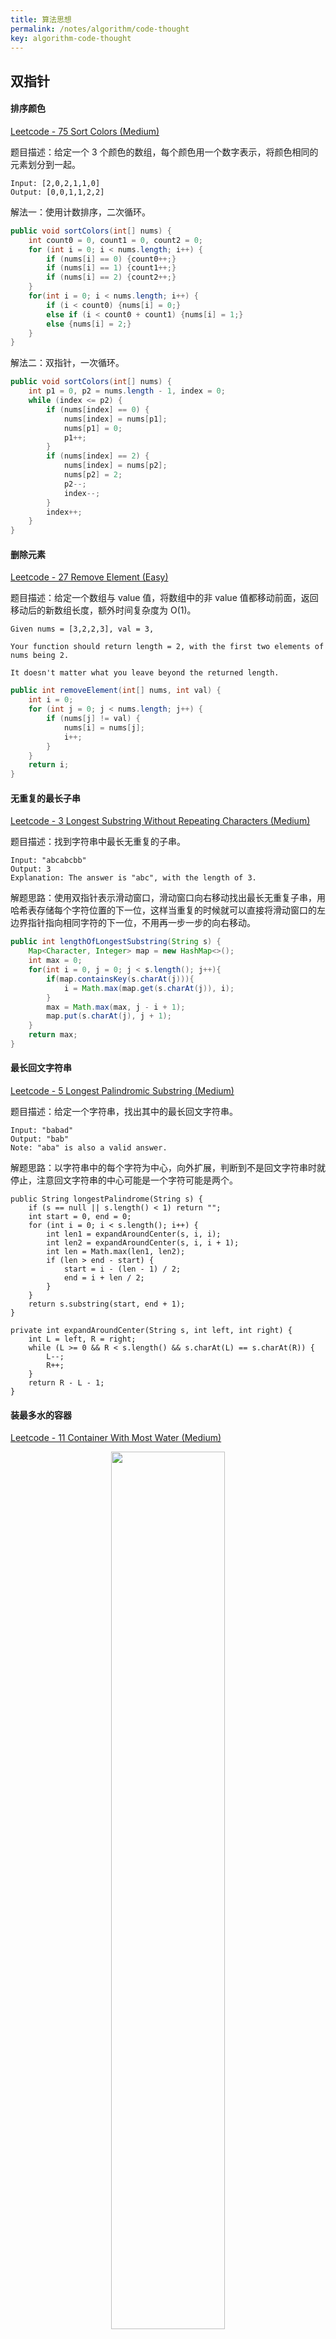 ```yaml
---
title: 算法思想
permalink: /notes/algorithm/code-thought
key: algorithm-code-thought
---
```


## 双指针

#### 排序颜色

[Leetcode - 75 Sort Colors (Medium)](https://leetcode.com/problems/sort-colors/)

题目描述：给定一个 3 个颜色的数组，每个颜色用一个数字表示，将颜色相同的元素划分到一起。

```
Input: [2,0,2,1,1,0]
Output: [0,0,1,1,2,2]
```
解法一：使用计数排序，二次循环。

```java
public void sortColors(int[] nums) {
    int count0 = 0, count1 = 0, count2 = 0;
    for (int i = 0; i < nums.length; i++) {
        if (nums[i] == 0) {count0++;}
        if (nums[i] == 1) {count1++;}
        if (nums[i] == 2) {count2++;}
    }
    for(int i = 0; i < nums.length; i++) {
        if (i < count0) {nums[i] = 0;}
        else if (i < count0 + count1) {nums[i] = 1;}
        else {nums[i] = 2;}
    }
}
```

解法二：双指针，一次循环。
```java
public void sortColors(int[] nums) {
    int p1 = 0, p2 = nums.length - 1, index = 0;
    while (index <= p2) {
        if (nums[index] == 0) {
            nums[index] = nums[p1];
            nums[p1] = 0;
            p1++;
        }
        if (nums[index] == 2) {
            nums[index] = nums[p2];
            nums[p2] = 2;
            p2--;
            index--;
        }
        index++;
    }
}
```

#### 删除元素

[Leetcode - 27 Remove Element (Easy)](https://leetcode.com/problems/remove-element/)

题目描述：给定一个数组与 value 值，将数组中的非 value 值都移动前面，返回移动后的新数组长度，额外时间复杂度为 O(1)。

```
Given nums = [3,2,2,3], val = 3,

Your function should return length = 2, with the first two elements of nums being 2.

It doesn't matter what you leave beyond the returned length.
```

```java
public int removeElement(int[] nums, int val) {
    int i = 0;
    for (int j = 0; j < nums.length; j++) {
        if (nums[j] != val) {
            nums[i] = nums[j];
            i++;
        }
    }
    return i;
}
```

#### 无重复的最长子串

[Leetcode - 3 Longest Substring Without Repeating Characters (Medium)](https://leetcode.com/problems/longest-substring-without-repeating-characters/)

题目描述：找到字符串中最长无重复的子串。

```
Input: "abcabcbb"
Output: 3 
Explanation: The answer is "abc", with the length of 3. 
```
解题思路：使用双指针表示滑动窗口，滑动窗口向右移动找出最长无重复子串，用哈希表存储每个字符位置的下一位，这样当重复的时候就可以直接将滑动窗口的左边界指针指向相同字符的下一位，不用再一步一步的向右移动。

```java
public int lengthOfLongestSubstring(String s) {
    Map<Character, Integer> map = new HashMap<>();
    int max = 0;
    for(int i = 0, j = 0; j < s.length(); j++){
        if(map.containsKey(s.charAt(j))){
            i = Math.max(map.get(s.charAt(j)), i);
        }
        max = Math.max(max, j - i + 1);
        map.put(s.charAt(j), j + 1);
    }
    return max;
}
```

#### 最长回文字符串

[Leetcode - 5 Longest Palindromic Substring (Medium)](https://leetcode.com/problems/longest-palindromic-substring/)

题目描述：给定一个字符串，找出其中的最长回文字符串。

```
Input: "babad"
Output: "bab"
Note: "aba" is also a valid answer.
```

解题思路：以字符串中的每个字符为中心，向外扩展，判断到不是回文字符串时就停止，注意回文字符串的中心可能是一个字符可能是两个。

```
public String longestPalindrome(String s) {
    if (s == null || s.length() < 1) return "";
    int start = 0, end = 0;
    for (int i = 0; i < s.length(); i++) {
        int len1 = expandAroundCenter(s, i, i);
        int len2 = expandAroundCenter(s, i, i + 1);
        int len = Math.max(len1, len2);
        if (len > end - start) {
            start = i - (len - 1) / 2;
            end = i + len / 2;
        }
    }
    return s.substring(start, end + 1);
}

private int expandAroundCenter(String s, int left, int right) {
    int L = left, R = right;
    while (L >= 0 && R < s.length() && s.charAt(L) == s.charAt(R)) {
        L--;
        R++;
    }
    return R - L - 1;
}
```

#### 装最多水的容器

[Leetcode - 11 Container With Most Water (Medium)](https://leetcode.com/problems/container-with-most-water/)

<div align="center">  <img src="/img/algorithm_code_thought_1.png" width="60%"/> </div><br>

```
Input: [1,8,6,2,5,4,8,3,7]
Output: 49
```

解题思路：使用双指针从两边向中间移动，双指针从左右向中间移动，高度小的往中间移动。

```java
public int maxArea(int[] height) {
    int maxarea = 0, l = 0, r = height.length - 1;
    while (l < r) {
        maxarea = Math.max(maxarea, Math.min(height[l], height[r]) * (r - l));
        if (height[l] < height[r])
            l++;
        else
            r--;
    }
    return maxarea;
}
```

#### 三数之和

[Leetcode - 15 3Sum (Medium)](https://leetcode.com/problems/3sum/)

题目描述：找出数组中和为 0 的三元组，三元组不能重复。

```
Given array nums = [-1, 0, 1, 2, -1, -4],

A solution set is:
[
  [-1, 0, 1],
  [-1, -1, 2]
]
```

解题思路：先将数组排序，之后使用双指针的思想遍历所有可能的情况。

```java
public List<List<Integer>> threeSum(int[] nums) {
    Arrays.sort(nums);
    List<List<Integer>> ans = new ArrayList<>();
    for(int i = 0; i < nums.length - 2; i++){
        if(i == 0 || (i > 0 && nums[i] != nums[i - 1])){
            int l = i + 1, r = nums.length - 1, sum = 0 - nums[i];
            while(l < r){
                if(nums[l] + nums[r] == sum){
                    ans.add(Arrays.asList(nums[i], nums[l], nums[r]));
                    while(l < r && nums[l] == nums[l + 1]) l++;
                    while(l < r && nums[r] == nums[r - 1]) r--;
                    l++; r--;
                }else if(nums[l] + nums[r] < sum){
                    l++;
                }else{
                    r--;
                }
            }
        }
    }
    return ans;
}
```

#### 删除链表的倒数第 n 个结点

[Leetcode - 19 Remove Nth Node From End of List (Medium)](https://leetcode.com/problems/remove-nth-node-from-end-of-list/)

```
Given linked list: 1->2->3->4->5, and n = 2.

After removing the second node from the end, the linked list becomes 1->2->3->5.
```

```java
public ListNode removeNthFromEnd(ListNode head, int n) {
    ListNode dummyHead = new ListNode(0);
    dummyHead.next = head;
    ListNode cur = dummyHead;
    ListNode first = cur;
    while(n-- >= 0){
        first = first.next;
    }
    while(first != null){
        first = first.next;
        cur = cur.next;
    }
    cur.next = cur.next.next;
    return dummyHead.next;
}
```

#### 判断单链表是否有环

[Leetcode - 141 Linked List Cycle (Medium)](https://leetcode.com/problems/linked-list-cycle/)

```java
public boolean hasCycle(ListNode head) {
    if(head==null) return false;
    ListNode slow = head;
    ListNode fast = head;
    while(fast.next!=null && fast.next.next!=null) {
        slow = slow.next;
        fast = fast.next.next;
        if(slow==fast) return true;
    }
    return false;
}
```

#### 找到链表环的第一个节点

[Leetcode - 142 Linked List Cycle II (Medium)](https://leetcode.com/problems/linked-list-cycle-ii/) 

解题思路：假设链表头是 X，环的第一个节点是 Y，slow 和 fast 第一次的交点是 Z。各段的长度分别是 a,b,c。slow 每次向前走一个节点，fast 每次向前走两个结点，第一次相遇时 slow 走过的距离为 a+b，fast 走过的距离为 a+b+c+b，因为 fast 的速度是 slow 的两倍，所以 fast 走的距离是 slow 的两倍，由 2(a+b) = a+b+c+b 可得 a = c。这时，让两个指针分别从 X 和 Z 开始走，每次都走一步，那么正好会在 Y 相遇，也就是环的第一个节点。

<div align="center">  <img src="/img/leetcode-142.png" width="70%"/> </div><br>

```java
public ListNode detectCycle(ListNode head) {
    if(head == null || head.next == null) return null;
    ListNode slow = head.next;
    ListNode fast = head.next.next;
    while(slow != fast){
        if(fast == null || fast.next == null || fast.next.next == null) return null;
        slow = slow.next;
        fast = fast.next.next;
    }
    slow = head;
    while(slow != fast){
        fast = fast.next;
        slow = slow.next;
    }
    return slow;
}
```

## 排序

#### 合并间隔

[Leetcode - 56 Merge Intervals (Medium)](https://leetcode.com/problems/merge-intervals/)

题目描述：给定一个间隔（Interval）序列，合并重叠的部分。

```
Input: [[1,3],[2,6],[8,10],[15,18]]
Output: [[1,6],[8,10],[15,18]]
Explanation: Since intervals [1,3] and [2,6] overlaps, merge them into [1,6].
```

解题思路：重写比较器。

```java
private class IntervalComparator implements Comparator<Interval>{
    @Override
    public int compare(Interval a, Interval b){
        return a.start < b.start ? -1 : a.start == b.start ? 0 : 1;
    }
}
public List<Interval> merge(List<Interval> intervals) {
    Collections.sort(intervals, new IntervalComparator());
    LinkedList<Interval> merged = new LinkedList<Interval>();
    for(Interval interval : intervals){
        if(merged.isEmpty() || merged.getLast().end < interval.start){
            merged.add(interval);
        }else{
            merged.getLast().end = Math.max(merged.getLast().end, interval.end);
        }
    }
    return merged;
}
```

## 搜索

### 回溯

#### 组合数之和

[Leetcode - 39 Combination Sum (Medium)](https://leetcode.com/problems/combination-sum/)

题目描述：给定一无重复的候选序列和一个 target 值，找出序列中所有能组成和为 target 的组合。可以从候选序列中重复使用同一个元素。假设所有元素均为正数，返回结果中不能出现相同的组合。

```
Input: candidates = [2,3,6,7], target = 7,
A solution set is:
[
  [7],
  [2,2,3]
]
```

```java
public List<List<Integer>> combinationSum(int[] nums, int target) {
    Arrays.sort(nums);
    List<List<Integer>> ans = new ArrayList();
    backtrack(ans, new ArrayList<Integer>(), nums, 0, target);
    return ans;
}
public void backtrack(List<List<Integer>> ans, List<Integer> oneAns, int[] nums, int start, int remain){
    if(remain < 0) return;
    if(remain == 0){
        ans.add(new ArrayList<>(oneAns));
    }else{
        for(int i = start; i < nums.length; i++){
            oneAns.add(nums[i]);
            // i 可以重用相同的元素
            backtrack(ans, oneAns, nums, i, remain - nums[i]);
            oneAns.remove(oneAns.size() - 1);
        }
    }
}
```

#### 电话号码的字母组合

[Leetcode - 17 Letter Combinations of a Phone Number (Medium)](https://leetcode.com/problems/letter-combinations-of-a-phone-number/)

题目描述：输出数字键盘 9 宫格可能的所有字母组合。


<div align="center">  <img src="/img/algorithm_code_thought_2.png" width="30%"/> </div><br>

```
Input: "23"
Output: ["ad", "ae", "af", "bd", "be", "bf", "cd", "ce", "cf"].
```

解题思路：用 Map 存储数字对应的字母，回溯遍历所有情况。

```java
Map<Character,String> map = new HashMap<Character, String>(){{
    put('2',"abc");put('3',"def");put('4',"ghi");
    put('5',"jkl");put('6',"mno");put('7',"pqrs");
    put('8',"tuv");put('9',"wxyz");
}};
List<String> ans = new ArrayList<String>();
public List<String> letterCombinations(String digits) {
    if(digits.length() == 0) return ans;
    backtrack("",digits);
    return ans;
}
public void backtrack(String combination, String nextDigits) {
    if(nextDigits.length() == 0){
        ans.add(combination);
        return;
    }
    Character cur = nextDigits.charAt(0);
    String curString = map.get(cur);
    for(int i = 0; i < curString.length(); i++){
        backtrack(combination + curString.charAt(i), nextDigits.substring(1));
    }
}
```

#### 子集

[Leetcode - 78 Subsets (Medium)](https://leetcode.com/problems/subsets/)

题目描述：给定一个整数数组，找出所有的子集。

```
Input: nums = [1,2,3]
Output:
[
  [3],
  [1],
  [2],
  [1,2,3],
  [1,3],
  [2,3],
  [1,2],
  []
]
```

```java
public List<List<Integer>> subsets(int[] nums) {
    List<List<Integer>> list = new ArrayList<>();
    backtrack(list, new ArrayList<>(), nums, 0);
    return list;
}
private void backtrack(List<List<Integer>> list , List<Integer> tempList, int [] nums, int start){
    list.add(new ArrayList<>(tempList));
    for(int i = start; i < nums.length; i++){
        tempList.add(nums[i]);
        backtrack(list, tempList, nums, i + 1);
        tempList.remove(tempList.size() - 1);
    }
}
```

#### 单词搜索

[Leetcode - 79 Word Search (Medium)](https://leetcode.com/problems/word-search/)

题目描述：从一个由字母组成的二维数组中，搜索一个字符串。

```
board =
[
  ['A','B','C','E'],
  ['S','F','C','S'],
  ['A','D','E','E']
]

Given word = "ABCCED", return true.
Given word = "SEE", return true.
Given word = "ABCB", return false.
```
```java
public boolean exist(char[][] board, String word) {
    for(int i = 0; i < board.length; i++){
        for(int j = 0; j < board[0].length; j++){
            if(board[i][j] == word.charAt(0)){
                if(backtrack(board, word, 0, i, j)) return true;
            }
        }
    }
    return false;
}
public boolean backtrack(char[][] board, String word, int index, int x, int y){
    if(index == word.length()){
        return true;
    }
    if(x < 0 || y < 0 || x >= board.length || y >= board[0].length) return false;
    if(board[x][y] != word.charAt(index)) return false;
    char c = board[x][y];
    board[x][y] = '*';
    boolean flag =  backtrack(board, word, index + 1, x, y + 1)
                ||  backtrack(board, word, index + 1, x, y - 1)
                ||  backtrack(board, word, index + 1, x + 1, y)
                ||  backtrack(board, word, index + 1, x - 1, y);
    
    board[x][y] = c;
    return flag;
}
```

#### 生成括号

[Leetcode - 22 Generate Parentheses (Medium)](https://leetcode.com/problems/generate-parentheses/)

题目描述：给定整数 n，生成包含 n 个括号合法字符串的所有组合。

```
[
  "((()))",
  "(()())",
  "(())()",
  "()(())",
  "()()()"
]
```
解题思路：结合合法括号的特性。

```java
public List<String> generateParenthesis(int n) {
    List<String> ansList = new ArrayList<String>();
    backtrack(ansList, "", 0, 0, n);
    return ansList;
}

public void backtrack(List<String> ansList, String curString, int openCount, int closeCount, int max){
    if(curString.length() == 2 * max){
        ansList.add(curString);
        return;
    }
    if(openCount < max){
        backtrack(ansList, curString + '(', openCount + 1, closeCount, max);
    }
    if(closeCount < openCount){
        backtrack(ansList, curString + ')', openCount, closeCount + 1, max);
    }
} 
```

## 贪心

#### 连续子数组的最大和

[Leetcode - 53 Maximum Subarray (Easy)](https://leetcode.com/problems/maximum-subarray/)
```
Input: [-2,1,-3,4,-1,2,1,-5,4],
Output: 6
Explanation: [4,-1,2,1] has the largest sum = 6.
```

解题思路：如果之前的序列和是负数，那就可以直接舍去。

```java
public int maxSubArray(int[] nums) {
    if (nums == null || nums.length == 0) {
        return 0;
    }
    int preSum = nums[0];
    int maxSum = preSum;
    for (int i = 1; i < nums.length; i++) {
        preSum = preSum > 0 ? preSum + nums[i] : nums[i];
        maxSum = Math.max(maxSum, preSum);
    }
    return maxSum;
}
```

#### 跳跃游戏

[Leetcode - 55 Jump Game (Medium)](https://leetcode.com/problems/jump-game/)

题目描述：给定一个非负的整数数组，元素中每个值代表最多能往后跳几步，判断从数组开始的地方能不能跳到数组的最后。

```
Input: [2,3,1,1,4]
Output: true
Explanation: Jump 1 step from index 0 to 1, then 3 steps to the last index.
```

解题思路：强烈推荐去看一下 Leetcode 上的题解，这道题的题解写的特别特别棒，从回溯一步一步的优化到贪心，总之一定要看！代码很简单，看一下就应该就能明白，主要是思维的转变，锻炼思维。

```java
public boolean canJump(int[] nums) {
    int lastPos = nums.length - 1;
    for(int i = nums.length - 1; i >= 0; i--){
        if(i + nums[i] >= lastPos)
            lastPos = i;
    }
    return lastPos == 0;
}
```

## 动态规划

#### 最小路径和

[Leetcode - 64 Minimum Path Sum](https://leetcode.com/problems/minimum-path-sum/)

题目描述：给定一个 m × n 的非负矩阵，计算出从左上角到右下角的最少花费，只能向下或向右移动。

```
Input:
[
  [1,3,1],
  [1,5,1],
  [4,2,1]
]
Output: 7
Explanation: Because the path 1→3→1→1→1 minimizes the sum.
```

解题思路：典型动态规划。

$dp[i][j] = min(dp[i-1][j] + dp[i][j-1]) = dp[i][j]$

```java
public int minPathSum(int[][] grid) {
    int[][] dp = grid.clone();
    for(int i = 1; i < grid.length; i++){
        dp[i][0] += dp[i-1][0];
    }
    for(int j = 1; j < grid[0].length; j++){
        dp[0][j] += dp[0][j-1];
    }
    for(int i = 1; i < dp.length; i++){
        for(int j = 1; j < grid[0].length; j++){
            dp[i][j] = Math.min(dp[i][j] + grid[i - 1][j],dp[i][j] + grid[i][j - 1]);
        }
    }
    return dp[dp.length - 1][dp[0].length - 1];
}
```





#### 最大子序列乘积

[Leetcode - 152 Maximum Product Subarray (Medium)](https://leetcode.com/problems/maximum-product-subarray/)

```
Input: [2,3,-2,4]
Output: 6
Explanation: [2,3] has the largest product 6.
```

解题思路：记录最大值与最小值。

```java
public int maxProduct(int[] nums) {
    if(nums.length == 0) return 0;
    int maxPre = nums[0];
    int minPre = nums[0];
    int max, min;
    int maxSoFar = nums[0];
    for(int i = 1; i < nums.length; i++){
        max = Math.max(Math.max(maxPre * nums[i], minPre * nums[i]), nums[i]);
        min = Math.min(Math.min(maxPre * nums[i], minPre * nums[i]), nums[i]);
        maxSoFar = Math.max(max, maxSoFar);
        maxPre = max;
        minPre = min;
    }
    return maxSoFar;
}
```

## 二分查找

#### 旋转有序数组的搜索

[Leetcode - 33 Search in Rotated Sorted Array (Medium)](https://leetcode.com/problems/search-in-rotated-sorted-array/)

题目描述：给定一个旋转的有序数组，例如有序数组  [0,1,2,4,5,6,7] 经一次旋转后可得 [4,5,6,7,0,1,2] ，再给定一个 target 值，返回 target 值在数组中的下标，如果不在返回 -1，假设数组中无重复元素，时间复杂度要求为 O(logn)。

```
Input: nums = [4,5,6,7,0,1,2], target = 0
Output: 4
```

解题思路：题目要求时间复杂度是 O(logn) ，那就告诉我们要用二分搜索了，但是二分搜索是基于有序序列的，但是给出的数组经过一次旋转之后就不再是有序的了，这时就要添加额外的判断条件。

```java
public int search(int[] A, int target) {
    if(A.length == 0 || A == null) return -1;
    int lo = 0;
    int hi = A.length - 1;
    while (lo < hi) {
        int mid = (lo + hi) / 2;
        if (A[mid] == target) return mid;
        // 一定有一边是有序的
        if (A[lo] <= A[mid]) {
            // 如果不再有序的那一边，就一定在另外一边
            if (target >= A[lo] && target < A[mid]) {
                hi = mid - 1;
            } else {
                lo = mid + 1;
            }
        } else {
            if (target > A[mid] && target <= A[hi]) {
                lo = mid + 1;
            } else {
                hi = mid - 1;
            }
        }
    }
    return A[lo] == target ? lo : -1;
}
```

#### 找到有序序列的指定区间

[Leetcode - 34 Find First and Last Position of Element in Sorted Array (Medium)](https://leetcode.com/problems/find-first-and-last-position-of-element-in-sorted-array/)

题目描述：给定一个有序序列与一个 target 值，求出 target 在有序序列中的区间，时间复杂度要求为 O(logn)，若没有 target 值，则返回 [-1, -1]。

```
Input: nums = [5,7,7,8,8,10], target = 8
Output: [3,4]
```

解题思路：时间复杂度 O(logn)，依旧是二分法，经典的二分法只需找到一个元素，本题需要对二分法进行改进，分两次查找，第一次找到左区间的位置，第二次找到右区间的位置。

```java
public int[] searchRange(int[] nums, int target) {
    if(nums.length == 0) return new int[]{-1, -1};
    int[] ans = new int[]{-1, -1};
    int l = 0, r = nums.length - 1;
    // 左闭区间
    while(l < r){
        int mid = (l + r)/2;
        if(target <= nums[mid]){
            r = mid;
        }else{
            l = mid + 1;
        }
    }
    if(nums[l] != target) return ans;
    ans[0] = l;
    // 右闭区间
    r = nums.length - 1;
    while(l < r){
        int mid = (l + r)/2 + 1;
        if(target >= nums[mid]){
            l = mid;
        }else{
            r = mid - 1;
        }
    }
    ans[1] = r;
    return ans;
}
```


## 数学

### 全排列

#### 全排列
[Leetcode - 46 Permutations (Medium)](https://leetcode.com/problems/permutations/)

题目描述: 给定无重复的整数序列，返回所有全排列的可能。

```
Input: [1,2,3]
Output:
[
  [1,2,3],
  [1,3,2],
  [2,1,3],
  [2,3,1],
  [3,1,2],
  [3,2,1]
]
```

解题思路：回溯找出所有的可能，这里使用 List 存放了当前剩下的元素，也可以直接使用数组，遍历所有的可能，筛选出结果 List 中重复的排列（由于本题中不存在重复元素，所有不会出现重复的排列）。

```java
public List<List<Integer>> permute(int[] nums) {
    List<List<Integer>> ansList = new ArrayList<>();
    List<Integer> numList = new ArrayList<>();
    for(int i : nums){
        numList.add(i);
    }
    backtrack(ansList, new ArrayList<>(), numList);
    return ansList;
}
public void backtrack(List<List<Integer>> ansList, List<Integer> oneAns, List<Integer> nums){
    if(nums.size() == 0){
        ansList.add(new ArrayList<Integer>(oneAns));
        return;
    }
    for(int i = 0; i <= nums.size() -1 ; i++){
        oneAns.add(nums.get(i));
        nums.remove(i);
        backtrack(ansList, oneAns, nums);
        nums.add(i, oneAns.get(oneAns.size() - 1));
        oneAns.remove(oneAns.size() - 1);
    }
}
```

#### 下一种全排列

[Leetcode - 31 Next Permutation (Medium)](https://leetcode.com/problems/next-permutation/)

题目描述：给定一个整型数组，输出该整型数组的下一种全排列，如果是最后一种，则输出第一种全排列，要求只能使用常数的额外空间。

```
1,2,3 → 1,3,2
3,2,1 → 1,2,3
1,1,5 → 1,5,1
```

计算全排列的方式有三种：

1. 递归实现 ：从第一个数字起每个数分别于它后面的数字交换。
2. 去掉重复的递归实现：从第一个数字起每个数分别于它后面非重复的数字交换。
3. 非递归实现：不断的计算下一种的排列方式。

那么如果计算下一种全排列呢？

以序列 158476531 为例，首先从后向前找到第一个相邻的递增序列，47 满足要求，将第一个数字 4 作为替换数，记录其下标位置，之后，再从后面的序列中找到一个比替换数 4 大的最小数，5 满足要求，将 4 与 5 交换，得到序列 158576431 ，最后将替换数下标后面的序列反转，得到下一种全排列 158513467。

<div align="center">  <img src="./pic/31_Next_Permutation.gif" width="70%"/> </div><br>

如题目所述，本题使用第三种方法直接计算下一种全排列最为合适。

```java
public class Solution {
    public void nextPermutation(int[] nums) {
        int i = nums.length - 2;
        while (i >= 0 && nums[i + 1] <= nums[i]) {
            i--;
        }
        if (i >= 0) {
            int j = nums.length - 1;
            while (j >= 0 && nums[j] <= nums[i]) {
                j--;
            }
            swap(nums, i, j);
        }
        reverse(nums, i + 1);
    }
    private void reverse(int[] nums, int start) {
        int i = start, j = nums.length - 1;
        while (i < j) {
            swap(nums, i, j);
            i++;
            j--;
        }
    }
    private void swap(int[] nums, int i, int j) {
        int temp = nums[i];
        nums[i] = nums[j];
        nums[j] = temp;
    }
}
```

### 位数计算

#### 反转整数

[Leetcode - 7 Reverse Integer (Easy)](https://leetcode.com/problems/reverse-integer/)

反转一个 32 位的整数，如果越界返回 0。

```
Input: -123
Output: -321
Input: 120
Output: 21
```

解法一：是用比 int 范围更大的 long，判断是否超出整型的范围。

```java
public int reverse(int x) {
    long ans = 0;
    while(x != 0){
        ans = ans * 10 + x % 10;
        x /= 10;
        if(ans > Integer.MAX_VALUE || ans < Integer.MIN_VALUE){
            return 0;
        }
    }
    return (int)ans;
}
```
解法二：判断前后数字是否一致，如果溢出不一致则意味着越界。（优解）
```java
public int reverse(int x) {
    int prevRev = 0 , rev= 0;
    while( x != 0){
        rev= rev*10 + x % 10;
        if((rev - x % 10) / 10 != prevRev){
            return 0;
        }
        prevRev = rev;
        x= x/10;
    }
    return rev;
}
```


## 位运算

#### 单一数字

[Leetcode - 136 Single Number (Easy)](https://leetcode.com/problems/single-number/)

题目描述：给定一个非空整数数组，数组中除了一个数字只出现一次外，其它的都出现两次，找到这个单一数字。

```
Input: [2,2,1]
Output: 1
```

解题思路：异或运算，同 0 异 1。

```java
public int singleNumber(int[] nums) {
    int result = 0;
    for(int i : nums){
        result ^= i;
    }
    return result;
}
```